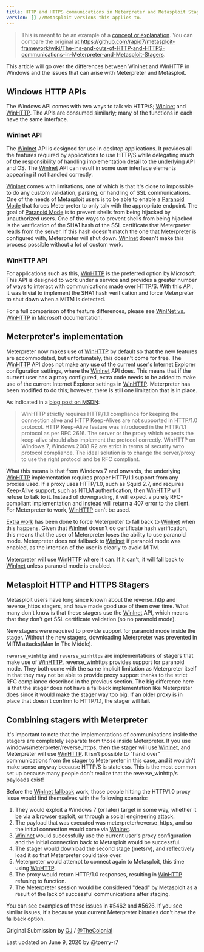 ```yaml
---
title: HTTP and HTTPS communications in Meterpreter and Metasploit Stagers
version: [] //Metasploit versions this applies to.
---
```


> This is meant to be an example of a [concept or explanation](/frame). You can compare the original at https://github.com/rapid7/metasploit-framework/wiki/The-ins-and-outs-of-HTTP-and-HTTPS-communications-in-Meterpreter-and-Metasploit-Stagers.

This article will go over the differences between WinInet and WinHTTP in Windows and the issues that can arise with Meterpreter and Metasploit.

## Windows HTTP APIs

The Windows API comes with two ways to talk via HTTP/S; [WinInet](https://msdn.microsoft.com/en-us/library/windows/desktop/aa383630%28v=vs.85%29.aspx) and [WinHTTP](https://msdn.microsoft.com/en-us/library/windows/desktop/aa382925%28v=vs.85%29.aspx). The APIs are consumed similarly; many of the functions in each have the same interface.

### WinInet API

The [WinInet](https://msdn.microsoft.com/en-us/library/windows/desktop/aa383630%28v=vs.85%29.aspx) API is designed for use in desktop applications. It provides all the features required by applications to use HTTP/S while delegating much of the responsibility of handling implementation detail to the underlying API and OS. The [WinInet](https://msdn.microsoft.com/en-us/library/windows/desktop/aa383630%28v=vs.85%29.aspx) API can result in some user interface elements appearing if not handled correctly.

[WinInet](https://msdn.microsoft.com/en-us/library/windows/desktop/aa383630%28v=vs.85%29.aspx) comes with limitations, one of which is that it's close to impossible to do any custom validation, parsing, or handling of SSL communications. One of the needs of Metasploit users is to be able to enable a [Paranoid Mode](https://github.com/rapid7/metasploit-framework/wiki/Meterpreter-Paranoid-Mode) that forces Meterpreter to only talk with the appropriate endpoint. The goal of [Paranoid Mode](https://github.com/rapid7/metasploit-framework/wiki/Meterpreter-Paranoid-Mode) is to prevent shells from being hijacked by unauthorized users. One of the ways to prevent shells from being hijacked is the verification of the SHA1 hash of the SSL certificate that Meterpreter reads from the server. If this hash doesn't match the one that Meterpreter is configured with, Meterpreter will shut down. [WinInet](https://msdn.microsoft.com/en-us/library/windows/desktop/aa383630%28v=vs.85%29.aspx) doesn't make this process possible without a lot of custom work.

### WinHTTP API

For applications such as this, [WinHTTP](https://msdn.microsoft.com/en-us/library/windows/desktop/aa382925%28v=vs.85%29.aspx) is the preferred option by Microsoft. This API is designed to work under a service and provides a greater number of ways to interact with communications made over HTTP/S. With this API, it was trivial to implement the SHA1 hash verification and force Meterpreter to shut down when a MITM is detected.

For a full comparison of the feature differences, please see [WinINet vs. WinHTTP](https://docs.microsoft.com/en-us/windows/win32/wininet/wininet-vs-winhttp?redirectedfrom=MSDN) in Microsoft documentation.
## Meterpreter's implementation

Meterpreter now makes use of [WinHTTP](https://msdn.microsoft.com/en-us/library/windows/desktop/aa382925%28v=vs.85%29.aspx) by default so that the new features are accommodated, but unfortunately, this doesn't come for free. The [WinHTTP](https://msdn.microsoft.com/en-us/library/windows/desktop/aa382925%28v=vs.85%29.aspx) API does not make any use of the current user's Internet Explorer configuration settings, where the [WinInet](https://msdn.microsoft.com/en-us/library/windows/desktop/aa383630%28v=vs.85%29.aspx) API does. This means that if the current user has a proxy configured, extra code needs to be added to make use of the current Internet Explorer settings in [WinHTTP](https://msdn.microsoft.com/en-us/library/windows/desktop/aa382925%28v=vs.85%29.aspx). Meterpreter has been modified to do this; however, there is still one limitation that is in place.

As indicated in a [blog post on MSDN](http://blogs.msdn.com/b/httpcontext/archive/2012/02/21/changes-in-winhttp-on-windows-7-and-onwards-wrto-http-1-0.aspx):

> WinHTTP strictly requires HTTP/1.1 compliance for keeping the
> connection alive and HTTP Keep-Alives are not supported in HTTP/1.0
> protocol. HTTP Keep-Alive feature was introduced in the HTTP/1.1
> protocol as per RFC 2616. The server or the proxy which expects the
> keep-alive should also implement the protocol correctly. WinHTTP on
> Windows 7, Windows 2008 R2 are strict in terms of security wrto
> protocol compliance. The ideal solution is to change the server/proxy
> to use the right protocol and be RFC compliant.

What this means is that from Windows 7 and onwards, the underlying [WinHTTP](https://msdn.microsoft.com/en-us/library/windows/desktop/aa382925%28v=vs.85%29.aspx) implementation requires proper HTTP/1.1 support from any proxies used. If a proxy uses HTTP/1.0, such as Squid 2.7, and requires Keep-Alive support, such as NTLM authentication, then [WinHTTP](https://msdn.microsoft.com/en-us/library/windows/desktop/aa382925%28v=vs.85%29.aspx) will refuse to talk to it. Instead of downgrading, it will expect a purely RFC-compliant implementation and instead will return a 407 error to the client. For Meterpreter to work, [WinHTTP](https://msdn.microsoft.com/en-us/library/windows/desktop/aa382925%28v=vs.85%29.aspx) can't be used.

[Extra work](https://github.com/rapid7/metasploit-payloads/pull/5) has been done to force Meterpreter to fall back to [WinInet](https://msdn.microsoft.com/en-us/library/windows/desktop/aa383630%28v=vs.85%29.aspx) when this happens. Given that [WinInet](https://msdn.microsoft.com/en-us/library/windows/desktop/aa383630%28v=vs.85%29.aspx) doesn't do certificate hash verification, this means that the user of Meterpreter loses the ability to use paranoid mode. Meterpreter does not fallback to [WinInet](https://msdn.microsoft.com/en-us/library/windows/desktop/aa383630%28v=vs.85%29.aspx) if paranoid mode was enabled, as the intention of the user is clearly to avoid MITM.

Meterpreter will use [WinHTTP](https://msdn.microsoft.com/en-us/library/windows/desktop/aa382925%28v=vs.85%29.aspx) where it can. If it can't, it will fall back to [WinInet](https://msdn.microsoft.com/en-us/library/windows/desktop/aa383630%28v=vs.85%29.aspx) unless paranoid mode is enabled.

## Metasploit HTTP and HTTPS Stagers

Metasploit users have long since known about the reverse_http and reverse_https stagers, and have made good use of them over time. What many don't know is that these stagers use the [WinInet](https://msdn.microsoft.com/en-us/library/windows/desktop/aa383630%28v=vs.85%29.aspx) API, which means that they don't get SSL certificate validation (so no paranoid mode).

New stagers were required to provide support for paranoid mode inside the stager. Without the new stagers, downloading Meterpreter was prevented in MITM attacks(Man In The Middle).

`reverse_winhttp` and `reverse_winhttps` are implementations of stagers that make use of [WinHTTP.](https://msdn.microsoft.com/en-us/library/windows/desktop/aa382925%28v=vs.85%29.aspx) reverse_winhttps provides support for paranoid mode. They both come with the same implicit limitation as Meterpreter itself in that they may not be able to provide proxy support thanks to the strict RFC compliance described in the previous section. The big difference here is that the stager does not have a fallback implementation like Meterpreter does since it would make the stager way too big. If an older proxy is in place that doesn't confirm to HTTP/1.1, the stager will fail.

## Combining stagers with Meterpreter

It's important to note that the implementations of communications inside the stagers are completely separate from those inside Meterpreter. If you use windows/meterpreter/reverse_https, then the stager will use [WinInet](https://msdn.microsoft.com/en-us/library/windows/desktop/aa383630%28v=vs.85%29.aspx), and Meterpreter will use [WinHTTP](https://msdn.microsoft.com/en-us/library/windows/desktop/aa382925%28v=vs.85%29.aspx). It isn't possible to "hand over" communications from the stager to Meterpreter in this case, and it wouldn't make sense anyway because HTTP/S is stateless. This is the most common set up because many people don't realize that the reverse_winhttp/s payloads exist!

Before the [WinInet fallback](https://github.com/rapid7/metasploit-payloads/pull/5) work, those people hitting the HTTP/1.0 proxy issue would find themselves with the following scenario:

1.  They would exploit a Windows 7 (or later) target in some way, whether it be via a browser exploit, or through a social engineering attack.
2.  The payload that was executed was meterpreter/reverse_https, and so the initial connection would come via [WinInet](https://msdn.microsoft.com/en-us/library/windows/desktop/aa383630%28v=vs.85%29.aspx).
3.  [WinInet](https://msdn.microsoft.com/en-us/library/windows/desktop/aa383630%28v=vs.85%29.aspx) would successfully use the current user's proxy configuration and the initial connection back to Metasploit would be successful.
4.  The stager would download the second stage (metsrv), and reflectively load it so that Meterpreter could take over.
5.  Meterpreter would attempt to connect again to Metasploit, this time using [WinHTTP](https://msdn.microsoft.com/en-us/library/windows/desktop/aa382925%28v=vs.85%29.aspx).
6.  The proxy would return HTTP/1.0 responses, resulting in [WinHTTP](https://msdn.microsoft.com/en-us/library/windows/desktop/aa382925%28v=vs.85%29.aspx) refusing to function.
7.  The Meterpreter session would be considered "dead" by Metasploit as a result of the lack of successful communications after staging.

You can see examples of these issues in #5462 and #5626. If you see similar issues, it's because your current Meterpreter binaries don't have the fallback option.

Original Submission by [OJ](https://github.com/OJ) / [@TheColonial](https://twitter.com/TheColonial)

Last updated on June 9, 2020 by @tperry-r7